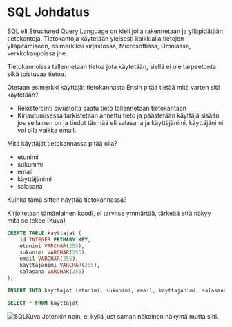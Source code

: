 # SQL Johdatus

SQL eli Structured Query Language on kieli jolla rakennetaan ja ylläpidätään tietokantoja.
Tietokantoja käytetään yleisesti kaikkialla tietojen ylläpitämiseen, esimerkiksi kirjastossa, Microsoftissa, Omniassa, verkkokaupoissa jne.

Tietokannoissa tallennetaan tietoa jota käytetään, siellä ei ole tarpeetonta eikä toistuvaa tietoa.

Otetaan esimerkki käyttäjät tietokannasta
Ensin pitää tietää mitä varten sitä käytetään?

- Rekisteröinti sivustolta saatu tieto tallennetaan tietokantaan
- Kirjautumisessa tarkistetaan annettu tieto ja päästetään käyttäjä sisään jos sellainen on ja tiedot täsmää eli salasana ja käyttäjänimi, käyttäjänimi voi olla vaikka email.

Mitä käyttäjät tietokannassa pitää olla?

- etunimi
- sukunimi
- email
- käyttäjänimi
- salasana

Kuinka tämä sitten näyttää tietokannassa?

Kirjoitetaan tämänlainen koodi, ei tarvitse ymmärtää, tärkeää että näkyy mitä se tekee (Kuva)

```sql title="kayttajat.db"
CREATE TABLE kayttajat (
    id INTEGER PRIMARY KEY,
    etunimi VARCHAR(255),
    sukunimi VARCHAR(255),
    email VARCHAR(255),
    kayttajanimi VARCHAR(255),
    salasana VARCHAR(255)
);

INSERT INTO kayttajat (etunimi, sukunimi, email, kayttajanimi, salasana) VALUES ('Mikki', 'Hiiri', 'mikki.hiiri@domain.com', 'mikhir', 'mikinrakas');

SELECT * FROM kayttajat
```

![SQLKuva](https://i.imgur.com/xNlqrbi.png "SQLKuva")
Jotenkin noin, ei kyllä just saman näkoinen näkymä mutta silti.
